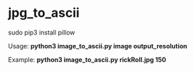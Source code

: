 # jpg_to_ascii

sudo pip3 install pillow

Usage: **python3 image_to_ascii.py image output_resolution**

Example: **python3 image_to_ascii.py rickRoll.jpg 150**
